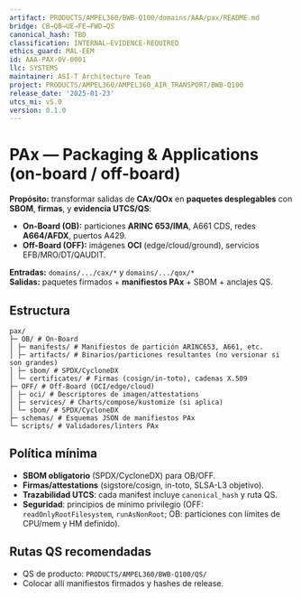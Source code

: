 ```yaml
---
artifact: PRODUCTS/AMPEL360/BWB-Q100/domains/AAA/pax/README.md
bridge: CB→QB→UE→FE→FWD→QS
canonical_hash: TBD
classification: INTERNAL–EVIDENCE-REQUIRED
ethics_guard: MAL-EEM
id: AAA-PAX-OV-0001
llc: SYSTEMS
maintainer: ASI-T Architecture Team
project: PRODUCTS/AMPEL360/AMPEL360_AIR_TRANSPORT/BWB-Q100
release_date: '2025-01-23'
utcs_mi: v5.0
version: 0.1.0
---
```


# PAx — Packaging & Applications (on-board / off-board)

**Propósito:** transformar salidas de **CAx/QOx** en **paquetes desplegables** con **SBOM**, **firmas**, y **evidencia UTCS/QS**:
- **On-Board (OB):** particiones **ARINC 653/IMA**, A661 CDS, redes **A664/AFDX**, puertos A429.
- **Off-Board (OFF):** imágenes **OCI** (edge/cloud/ground), servicios EFB/MRO/DT/QAUDIT.

**Entradas:** `domains/.../cax/*` y `domains/.../qox/*`  
**Salidas:** paquetes firmados + **manifiestos PAx** + SBOM + anclajes QS.

## Estructura

```
pax/
├─ OB/ # On-Board
│ ├─ manifests/ # Manifiestos de partición ARINC653, A661, etc.
│ ├─ artifacts/ # Binarios/particiones resultantes (no versionar si son grandes)
│ ├─ sbom/ # SPDX/CycloneDX
│ └─ certificates/ # Firmas (cosign/in-toto), cadenas X.509
├─ OFF/ # Off-Board (OCI/edge/cloud)
│ ├─ oci/ # Descriptores de imagen/attestations
│ ├─ services/ # Charts/compose/kustomize (si aplica)
│ └─ sbom/ # SPDX/CycloneDX
├─ schemas/ # Esquemas JSON de manifiestos PAx
└─ scripts/ # Validadores/linters PAx
```

## Política mínima
- **SBOM obligatorio** (SPDX/CycloneDX) para OB/OFF.
- **Firmas/attestations** (sigstore/cosign, in-toto, SLSA-L3 objetivo).
- **Trazabilidad UTCS**: cada manifest incluye `canonical_hash` y ruta QS.
- **Seguridad**: principios de mínimo privilegio (OFF: `readOnlyRootFilesystem`, `runAsNonRoot`; OB: particiones con límites de CPU/mem y HM definido).

## Rutas QS recomendadas
- QS de producto: `PRODUCTS/AMPEL360/BWB-Q100/QS/`
- Colocar allí manifiestos firmados y hashes de release.